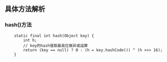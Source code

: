 
## 具体方法解析
### hash()方法
~~~
    static final int hash(Object key) {
        int h;
        // key的hash值取最高位做异或运算
        return (key == null) ? 0 : (h = key.hashCode()) ^ (h >>> 16);
    }
~~~
